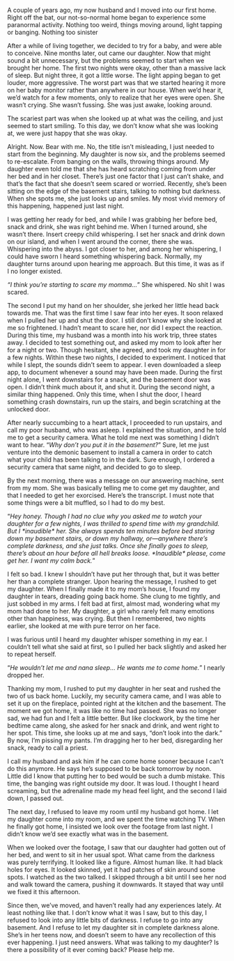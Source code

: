 A couple of years ago, my now husband and I moved into our first home. Right off the bat, our not-so-normal home began to experience some paranormal activity. Nothing too weird, things moving around, light tapping or banging. Nothing too sinister   
  
After a while of living together, we decided to try for a baby, and were able to conceive. Nine months later, out came our daughter. Now that might sound a bit unnecessary, but the problems seemed to start when we brought her home. The first two nights were okay, other than a massive lack of sleep. But night three, it got a little worse. The light apping began to get louder, more aggressive. The worst part was that we started hearing it more on her baby monitor rather than anywhere in our house. When we’d hear it, we’d watch for a few moments, only to realize that her eyes were open. She wasn’t crying. She wasn’t fussing. She was just awake, looking around.   
  
The scariest part was when she looked up at what was the ceiling, and just seemed to start smiling. To this day, we don’t know what she was looking at, we were just happy that she was okay.   
  
Alright. Now. Bear with me. No, the title isn’t misleading, I just needed to start from the beginning. My daughter is now six, and the problems seemed to re-escalate. From banging on the walls, throwing things around. My daughter even told me that she has heard scratching coming from under her bed and in her closet. There’s just one factor that I just can’t shake, and that’s the fact that she doesn’t seem scared or worried. Recently, she’s been sitting on the edge of the basement stairs, talking to nothing but darkness. When she spots me, she just looks up and smiles. My most vivid memory of this happening, happened just last night.   
  
I was getting her ready for bed, and while I was grabbing her before bed, snack and drink, she was right behind me. When I turned around, she wasn’t there. Insert creepy child whispering. I set her snack and drink down on our island, and when I went around the corner, there she was.  Whispering into the abyss. I got closer to her, and among her whispering, I could have sworn I heard something whispering back. Normally, my daughter turns around upon hearing me approach. But this time, it was as if I no longer existed.   
  
*“I think you’re starting to scare my momma…*” She whispered. No shit I was scared.   
  
The second I put my hand on her shoulder, she jerked her little head back towards me. That was the first time I saw fear into her eyes. It soon relaxed when I pulled her up and shut the door. I still don’t know why she looked at me so frightened. I hadn’t meant to scare her, nor did I expect the reaction. During this time, my husband was a month into his work trip, three states away. I decided to test something out, and asked my mom to look after her for a night or two. Though hesitant, she agreed, and took my daughter in for a few nights. Within these two nights, I decided to experiment. I noticed that while I slept, the sounds didn’t seem to appear. I even downloaded a sleep app, to document whenever a sound may have been made. During the first night alone, I went downstairs for a snack, and the basement door was open.  I didn’t think much about it, and shut it. During the second night, a similar thing happened. Only this time, when I shut the door, I heard something crash downstairs, run up the stairs, and begin scratching at the unlocked door.   
  
After nearly succumbing to a heart attack, I proceeded to run upstairs, and call my poor husband, who was asleep. I explained the situation, and he told me to get a security camera. What he told me next was something I didn’t want to hear. “*Why don’t you put it in the basement?*” Sure, let me just venture into the demonic basement to install a camera in order to catch what your child has been talking to in the dark. Sure enough, I ordered a security camera that same night, and decided to go to sleep.   
  
By the next morning, there was a message on our answering machine, sent from my mom. She was basically telling me to come get my daughter, and that I needed to get her exorcised. Here’s the transcript. I must note that some things were a bit muffled, so I had to do my best.   
  
“*Hey honey. Though I had no clue why you asked me to watch your daughter for a few nights, I was thrilled to spend time with my grandchild. But I \*inaudible\* her. She always spends ten minutes before bed staring down my basement stairs, or down my hallway, or—anywhere there’s complete darkness, and she just talks. Once she finally goes to sleep, there’s about an hour before all hell breaks loose. \*Inaudible\* please, come get her. I want my calm back.*”  
  
I felt so bad. I knew I shouldn’t have put her through that, but it was better her than a complete stranger. Upon  hearing the message, I rushed to get my daughter. When I finally made it to my mom’s house, I found my daughter in tears, dreading going back home. She clung to me tightly, and just sobbed in my arms. I felt bad at first, almost mad, wondering what my mom had done to her. My daughter, a girl who rarely felt many emotions other than happiness, was crying. But then I remembered, two nights earlier, she looked at me with pure terror on her face.  
  
I was furious until I heard my daughter whisper something in my ear. I couldn’t tell what she said at first, so I pulled her back slightly and asked her to repeat herself.   
  
“*He wouldn’t let me and nana sleep… He wants me to come home.*” I nearly dropped her.   
  
Thanking my mom, I rushed to put my daughter in her seat and rushed the two of us back home. Luckily, my security camera came, and I was able to set it up on the fireplace, pointed right at the kitchen and the basement. The moment we got home, it was like no time had passed. She was no longer sad, we had fun and I felt a little better. But like clockwork, by the time her bedtime came along, she asked for her snack and drink, and went right to her spot. This time, she looks up at me and says, “don’t look into the dark.” By now, I’m pissing my pants. I’m dragging her to her bed, disregarding her snack, ready to call a priest.   
  
I call my husband and ask him if he can come home sooner because I can’t do this anymore. He says he’s supposed to be back tomorrow by noon. Little did I know that putting her to bed would be such a dumb mistake. This time, the banging was right outside my door. It was loud. I thought I heard screaming, but the adrenaline made my head feel light, and the second I laid down, I passed out.  
  
The next day, I refused to leave my room until my husband got home. I let my daughter come into my room, and we spent the time watching TV. When he finally got home, I insisted we look over the footage from last night. I didn’t know we’d see exactly what was in the basement.   
  
When we looked over the footage, I saw that our daughter had gotten out of her bed, and went to sit in her usual spot. What came from the darkness was purely terrifying. It looked like a figure. Almost human like. It had black holes for eyes. It looked skinned, yet it had patches of skin around some spots. I watched as the two talked. I skipped through a bit until I see her nod and walk toward the camera, pushing it downwards. It stayed that way until we fixed it this afternoon.

Since then, we’ve moved, and haven’t really had any experiences lately. At least nothing like that. I don’t know what it was I saw, but to this day, I refused to look into any little bits of darkness. I refuse to go into any basement. And I refuse to let my daughter sit in complete darkness alone. She’s in her teens now, and doesn’t seem to have any recollection of this ever happening. I just need answers. What was talking to my daughter? Is there a possibility of it ever coming back?  Please help me.  
